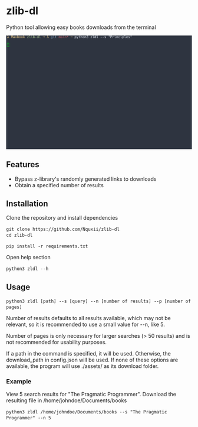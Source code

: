 # zlib-dl
Python tool allowing easy books downloads from the terminal 

<img src="images/demo-f.gif" align="center">

## Features 
- Bypass z-library's randomly generated links to downloads
- Obtain a specified number of results

## Installation
Clone the repository and install dependencies
```
git clone https://github.com/Nquxii/zlib-dl
cd zlib-dl
```
```
pip install -r requirements.txt
```

Open help section
```
python3 zldl --h
```
## Usage
```
python3 zldl [path] --s [query] --n [number of results] --p [number of pages]
```
Number of results defaults to all results available, which may not be relevant, so it is recommended to use a small value for --n, like 5.

Number of pages is only necessary for larger searches (> 50 results) and is not recommended for usability purposes.


If a path in the command is specified, it will be used. Otherwise, the download_path in config.json will be used.
If none of these options are available, the program will use ./assets/ as its download folder.

### Example
View 5 search results for "The Pragmatic Programmer". Download the resulting file in /home/johndoe/Documents/books
```
python3 zldl /home/johndoe/Documents/books --s "The Pragmatic Programmer" --n 5
```
